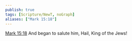 ```yaml
---
publish: true
tags: [Scripture/NewT, noGraph]
aliases: ["Mark 15:18"]
---
```

[Mark 15:18](https://churchofjesuschrist.org/study/scriptures/nt/mark/15?lang=eng&id=p18#p18) And began to salute him, Hail, King of the Jews!
